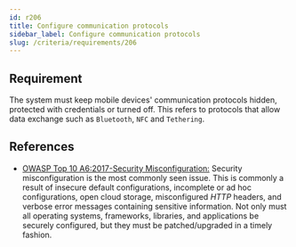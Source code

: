 ```yaml
---
id: r206
title: Configure communication protocols
sidebar_label: Configure communication protocols
slug: /criteria/requirements/206
---
```


## Requirement

The system must keep
mobile devices' communication protocols hidden,
protected with credentials
or turned off.
This refers to protocols
that allow data exchange
such as `Bluetooth`, `NFC` and `Tethering`.

## References

- [OWASP Top 10 A6:2017-Security Misconfiguration:](https://owasp.org/www-project-top-ten/OWASP_Top_Ten_2017/Top_10-2017_A6-Security_Misconfiguration)
Security misconfiguration
is the most commonly seen issue.
This is commonly a result
of insecure default configurations,
incomplete or ad hoc configurations,
open cloud storage,
misconfigured *HTTP* headers,
and verbose error messages
containing sensitive information.
Not only must all operating systems,
frameworks, libraries,
and applications be securely configured,
but they must be patched/upgraded
in a timely fashion.
